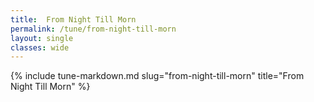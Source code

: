 ```yaml
---
title:  From Night Till Morn
permalink: /tune/from-night-till-morn
layout: single
classes: wide
---
```

{% include tune-markdown.md slug="from-night-till-morn" title="From Night Till Morn" %}
